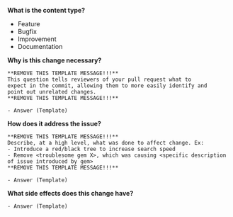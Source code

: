 **What is the content type?**

- Feature
- Bugfix
- Improvement
- Documentation

**Why is this change necessary?**

```template
**REMOVE THIS TEMPLATE MESSAGE!!!**
This question tells reviewers of your pull request what to
expect in the commit, allowing them to more easily identify and
point out unrelated changes.
**REMOVE THIS TEMPLATE MESSAGE!!!**

- Answer (Template)
```

**How does it address the issue?**

```template
**REMOVE THIS TEMPLATE MESSAGE!!!**
Describe, at a high level, what was done to affect change. Ex:
- Introduce a red/black tree to increase search speed
- Remove <troublesome gem X>, which was causing <specific description of issue introduced by gem>
**REMOVE THIS TEMPLATE MESSAGE!!!**

- Answer (Template)
```

**What side effects does this change have?**

```
- Answer (Template)
```
